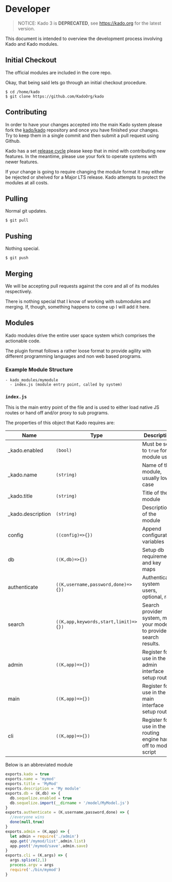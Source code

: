 # Developer
> NOTICE: Kado 3 is **DEPRECATED**, see https://kado.org for the latest version.

This document is intended to overview the development process involving Kado and
Kado modules.

## Initial Checkout

The official modules are included in the core repo. 

Okay, that being said lets go through an initial checkout procedure.

```
$ cd /home/kado
$ git clone https://github.com/KadoOrg/kado
```

## Contributing

In order to have your changes accepted into the main Kado system please fork
the [kado/kado](https://git.nullivex.com/kado/kado) repository and once you have
finished your changes. Try to keep them in a single commit and then submit a
pull request using Github.

Kado has a set [release cycle](./Developer.md) please keep that in mind with
contributing new features. In the meantime, please use your fork to operate
systems with newer features.

If your change is going to require changing the module format it may either be
rejected or shelved for a Major LTS release. Kado attempts to protect the
modules at all costs.

## Pulling

Normal git updates.

```
$ git pull
```

## Pushing

Nothing special.

```
$ git push
```

## Merging

We will be accepting pull requests against the core and all of its modules
respectively.

There is nothing special that I know of working with submodules and merging.
If, though, something happens to come up I will add it here.

## Modules

Kado modules drive the entire user space system which comprises the actionable
code.

The plugin format follows a rather loose format to provide agility with
different programming languages and non web based programs.

### Example Module Structure

```
- kado_modules/mymodule
  - index.js (module entry point, called by system)
```

### `index.js`

This is the main entry point of the file and is used to either load
native JS routes or hand off and/or proxy to sub programs.

The properties of this object that Kado requires are:

| Name | Type | Description |
| --- | --- | --- |
| \_kado.enabled | `(bool)` | Must be set to `true` for module use |
| \_kado.name | `(string)` | Name of the module, usually lower case |
| \_kado.title | `(string)` | Title of the module |
| \_kado.description | `(string)` | Description of the module |
| config | `((config)=>{})` | Append configuration variables |
| db | `((K,db)=>{})` | Setup db requirements and key maps |
| authenticate | `((K,username,password,done)=>{})` | Authenticate system users, optional, rare |
| search | `((K,app,keywords,start,limit)=>{})` | Search provider system, map your models to provide search results. |
| admin | `((K,app)=>{})` | Register for use in the admin interface setup routes |
| main | `((K,app)=>{})` |  Register for use in the main interface setup routes |
| cli | `((K,app)=>{})` | Register for use in the cli routing engine hand off to module script |

Below is an abbreviated module

```js
exports.kado = true
exports.name = 'mymod'
exports.title = 'MyMod'
exports.description = 'My module'
exports.db = (K,db) => {
  db.sequelize.enabled = true
  db.sequelize.import(__dirname + '/model/MyModel.js')
}
exports.authenticate = (K,username,password,done) => {
  //everyone wins
  done(null,true)
}
exports.admin = (K,app) => {
  let admin = require('./admin')
  app.get('/mymod/list',admin.list)
  app.post('/mymod/save',admin.save)
}
exports.cli = (K,args) => {
  args.splice(2,1)
  process.argv = args
  require('./bin/mymod')
}

```
